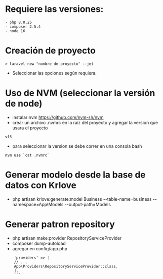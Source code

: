 # Requiere las versiones:

```
- php 8.0.25
- composer 2.5.4
- node 16
```

# Creación de proyecto

```
> laravel new "nombre de proyecto" --jet
```

-   Seleccionar las opciones según requiera.

# Uso de NVM (seleccionar la versión de node)

-   instalar nvm https://github.com/nvm-sh/nvm
-   crear un archivo .nvmrc en la raíz del proyecto y agregar la version que usara el proyecto

```
v16
```

-   para seleccionar la version se debe correr en una consola bash

```
nvm use `cat .nvmrc`
```

# Generar modelo desde la base de datos con Krlove

-   php artisan krlove:generate:model Business --table-name=business --namespace=App\Models --output-path=Models

# Generar patron repository

-   php artisan make:provider RepositoryServiceProvider
-   composer dump-autoload
-   agregar en config/app.php

````
    'providers' => [
    // ...
    App\Providers\RepositoryServiceProvider::class,
    ],
    ```
````
